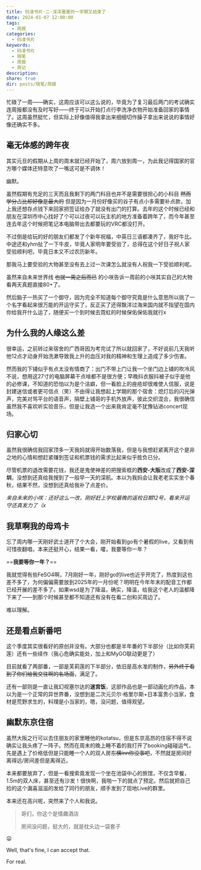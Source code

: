 ```yaml
---
title: 码凌书片·二·浑浑噩噩的一学期又结束了
date: 2024-01-07 12:00:00
tags:
  - 周报
categories:
  - 码凌书片
keywords:
  - 码凌书片
  - 随笔
  - 周报
  - 周记
description: 
share: true
dir: posts/随笔/周报
---
```


忙碌了一周——确实，这周应该可以这么说的，毕竟为了复习最后两门的考试确实连周报都没有及时写好——终于可以开始打点行李洗净衣物开始准备回家的事情了。这周虽然挺忙，但实际上好像值得我拿出来细细切作臊子拿出来说说的事情好像还确实不多。

## 毫无体感的跨年夜

其实元旦的假期从上周的周末就已经开始了，周六放到周一，为此我记得国家的官方哪个媒体还特意吹了一嘴这可是不调休！

幽默。

虽然假期有充足的三天而且我剩下的两门科目也并不是需要很担心的小科目 ~~然而学分占比却好像是最大的~~ 但是因为一月份好像买的谷子有点小多需要补点款，加上我还想存点钱下来回家把签证给办了就没有出门的打算。去年的这个时候已经和朋友在深圳市中心找好了个可以过夜可以玩主机的地方准备着跨年了，而今年甚至连去年这个时候把笔记本电脑带出去都要玩的VRC都没打开。

不过倒是给玩的好的朋友们都发了个新年祝福，中英日三语都凑齐了，我好牛比。中途还和yhm扯了一下牛皮，毕竟人家明年要受验了，总得在这个好日子祝人家受验顺利吧，毕竟日本又不过农历新年。

那我马上要受验的大物甚至没有去上过一次课怎么就没有人祝我一下受验顺利呢。

虽然来自未来世界线 ~~也就一周之后而已~~ 的小咲告诉一周前的小咲其实自己的大物看两天真题直接80+了。

然后脑子一热买了一个御守，因为完全不知道每个御守究竟是什么意思所以挑了一个名字看起来很万能的开运守买了，反正买了还得飘洋过海来国内就不指望在国内你给我开什么运了，随便买一个到时候去霓虹的时候保佑保佑我就行x

## 为什么我的人缘这么差

很幸运，之前转过来宿舍的广西哥因为考完试了所以就回家了，不好说前几天我听他12点才动身开始洗漱导致我上升的血压对我的精神和生理上造成了多少伤害。

然而我的下铺似乎有点太没有情商了：出门不带上门让我一个坐门边上铺的吹冷风不说，想用这27寸的电脑屏幕干点啥都不是很方便；早晚抖衣服抖被子似乎是他的必修课，不知道的恐怕以为是个洁癖，但一看脸上的痤疮却很难使人信服，说是封建迷信或者更可信点（笑）不由得让我想起上学期的那个宿舍：熄灯后的闪光弹声，完美对骂平台的语音声，隔壁上铺哥的手机外放声，彼此交织混合，我很确信虽然我不喜欢听实验音乐，但是让我选一个出来我肯定毫不犹豫钻进concert现场。

## 归家心切

虽然我很确信我回家顶多一天我妈就得开始数落我，但是与我想赶紧离开这个是非之地的心情和想赶紧赚到签证和机票钱的需求比起来似乎胜负已分。

尽管机票的退改需要花钱，我还是鬼使神差的把搜索框的**西安-大阪**改成了**西安-深圳**，没想到还真给我搜到了一般早一天的深航。本以为我妈会让我老老实实坐个春秋，结果不然，没想到还真给我补了点差价。

*来自未来的小咲：还好这么一改，刚好赶上学校最晚的返校日期12号，看来开运守还真发力了（x*

## 我草啊我的母鸡卡

忘了周内哪一天刚好武士道开了个大会，刚开始看到go有个暑假的live，又看到有可惜夜翻唱，本来还挺开心，结果一看，嚯，我要等你一年？

==**我要等你一年？**==

我就觉得有些FeSO4啊，7月刚好一年，刚好go的live也近乎开完了，热度到这也差不多了，为何偏偏需要放到2025年的一月份呢？明明在今年年末的配音工作都已经开展的差不多了。如果wsd是为了降温，确实，降温，给我这个老人的温都降下来了——到那个时候甚至都不知道还有没有在看二创和买周边了。

难以理解。

## 还是看点新番吧

这个季度其实很看好的原创并没有。大部分也都是半年番的下半部分（比如你芙莉莲）还有一些续作（我心危确实能处，加上和MyGO联动更是了）

目前就看了两部番，一部是芙莉莲的下半部分，依旧是高水准的制作，~~另外终于看到了你们给我交往啊的名场面~~，满足了。

还有一部则是一直让我幻视塞尔达的**迷宫饭**，这部作品也是一部动画化的作品，本以为是一个正常的异世界番，没想到是二次元贝尔·格里尔斯+日本富贵小当家，食材是荒野求生的，料理是小当家的，嗯，没问题，值得观望。

## 幽默东京住宿

虽然大阪之行可以去住朋友的家里睡他的kotatsu，但是东京高昂的住宿不得不说确实让我头疼了一阵子。然而在周末的晚上睡不着的我打开了booking碰碰运气，先是遇上了价格低但是只能睡一个人的双人房~~东横inn你没事吧~~，不然就是房间好离得远/房间差但是离得近。

本来都要放弃了，但是一看搜索竟发现一个坐在池袋中心的旅馆，不仅含早餐，1.5m的双人床，甚至还有沙发！很快啊，我啪一下的就点了预定。然后就把自己捡的这个漏喜滋滋的发给了同行的朋友，顺手发到了现地Live的群里。

本来还在高兴呢，突然来了个人和我说。

> 哥们，你这个是情趣酒店
> 
> 房间没问题，挺大的，就是枕头边一袋套子

😦

Well, that's fine, I can accept that.

For real.